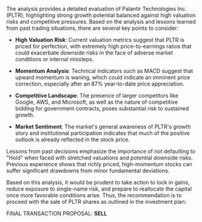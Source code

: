 The analysis provides a detailed evaluation of Palantir Technologies Inc. (PLTR), highlighting strong growth potential balanced against high valuation risks and competitive pressures. Based on the analysis and lessons learned from past trading situations, there are several key points to consider:

- **High Valuation Risk**: Current valuation metrics suggest that PLTR is priced for perfection, with extremely high price-to-earnings ratios that could exacerbate downside risks in the face of adverse market conditions or internal missteps.

- **Momentum Analysis**: Technical indicators such as MACD suggest that upward momentum is waning, which could indicate an imminent price correction, especially after an 87% year-to-date price appreciation.

- **Competitive Landscape**: The presence of larger competitors like Google, AWS, and Microsoft, as well as the nature of competitive bidding for government contracts, poses substantial risk to sustained growth.

- **Market Sentiment**: The market's general awareness of PLTR's growth story and institutional participation indicates that much of the positive outlook is already reflected in the stock price.

Lessons from past decisions emphasize the importance of not defaulting to "Hold" when faced with stretched valuations and potential downside risks. Previous experience shows that richly priced, high-momentum stocks can suffer significant drawdowns from minor fundamental deviations.

Based on this analysis, it would be prudent to take action to lock in gains, reduce exposure to single-name risk, and prepare to reallocate the capital once more favorable conditions arise. Thus, the recommendation is to proceed with the sale of PLTR shares as outlined in the investment plan:

FINAL TRANSACTION PROPOSAL: **SELL**